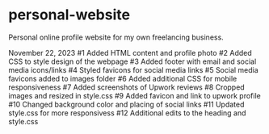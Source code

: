 # personal-website
Personal online profile website for my own freelancing business.

November 22, 2023
#1 Added HTML content and profile photo
#2 Added CSS to style design of the webpage
#3 Added footer with email and social media icons/links
#4 Styled favicons for social media links
#5 Social media favicons added to images folder
#6 Added additional CSS for mobile responsiveness
#7 Added screenshots of Upwork reviews
#8 Cropped images and resized in style.css
#9 Added favicon and link to upwork profile
#10 Changed background color and placing of social links
#11 Updated style.css for more responsivess
#12 Additional edits to the heading and style.css